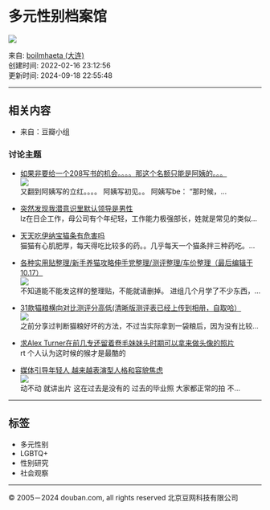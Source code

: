 # 多元性别档案馆

![](https://img9.doubanio.com/view/elanor_image/raw/public/Q40Z9R7L.jpg)

来自: [boilmhaeta (大连)](https://www.douban.com/people/228331317/)  
创建时间: 2022-02-16 23:12:56  
更新时间: 2024-09-18 22:55:48  

---

## 相关内容

- 来自：豆瓣小组

### 讨论主题

- [如果非要给一个208写书的机会。。。。那这个名额只能是阿姨的。。。](https://www.douban.com/group/topic/311437376/)  
  ![](https://img2.doubanio.com/view/group_topic/large/public/p662103011.jpg)  
  又翻到阿姨写的立红。。。。 阿姨写初见。。 阿姨写be： “那时候，...

- [突然发现我潜意识里默认领导是男性](https://www.douban.com/group/topic/310260567/)  
  lz在日企工作，母公司有个年纪轻，工作能力极强部长，姓就是常见的类似...

- [天天吃伊纳宝猫条有危害吗](https://www.douban.com/group/topic/251175054/)  
  猫猫有心肌肥厚，每天得吃比较多的药。。几乎每天一个猫条拌三种药吃。...

- [各种实用贴整理/新手养猫攻略伸手党整理/测评整理/车价整理（最后编辑于10.17）](https://www.douban.com/group/topic/153226505/)  
  ![](https://img2.doubanio.com/view/group_topic/large/public/p210871701.jpg)  
  不知道能不能发这样的整理贴，不能就请删掉。 进组几个月学了不少东西，...

- [31款猫粮横向对比测评分高低(清晰版测评表已经上传到相册，自取哈）](https://www.douban.com/group/topic/145120140/)  
  ![](https://img1.doubanio.com/view/group_topic/large/public/p188158148.jpg)  
  之前分享过判断猫粮好坏的方法，不过当实际拿到一袋粮后，因为没有比较...

- [求Alex Turner在前几专还留着卷毛妹妹头时期可以拿来做头像的照片](https://www.douban.com/group/topic/262689846/)  
  rt 个人认为这时候的猴才是最酷的

- [媒体引导年轻人 越来越表演型人格和容貌焦虑](https://www.douban.com/group/topic/306897018/)  
  ![](https://img3.doubanio.com/view/group_topic/large/public/p652770223.jpg)  
  动不动 就讲出片 这在过去是没有的 过去的毕业照 大家都正常的拍 不...

---

## 标签

- 多元性别
- LGBTQ+
- 性别研究
- 社会观察

---

© 2005－2024 douban.com, all rights reserved 北京豆网科技有限公司
<!-- tcd_original_link https://m.douban.com/doulist/148801938/ -->
